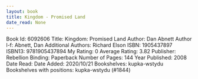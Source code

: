 ```yaml
---
layout: book
title: Kingdom - Promised Land
date_read: None
---
```


Book Id: 6092606
Title: Kingdom: Promised Land
Author: Dan Abnett
Author l-f: Abnett, Dan
Additional Authors: Richard Elson
ISBN: 1905437897
ISBN13: 9781905437894
My Rating: 0
Average Rating: 3.82
Publisher: Rebellion
Binding: Paperback
Number of Pages: 144
Year Published: 2008
Date Read: 
Date Added: 2020/10/21
Bookshelves: kupka-wstydu
Bookshelves with positions: kupka-wstydu (#1844)


